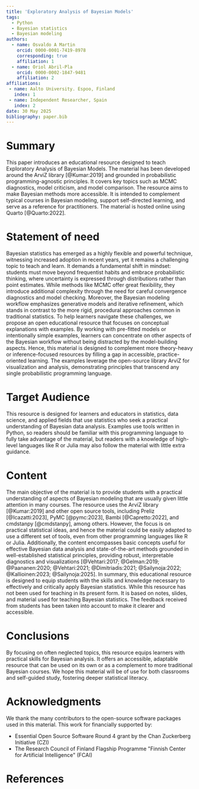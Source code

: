 ```yaml
---
title: 'Exploratory Analysis of Bayesian Models'
tags:
  - Python
  - Bayesian statistics
  - Bayesian modeling
authors:
  - name: Osvaldo A Martin
    orcid: 0000-0001-7419-8978
    corresponding: true
    affiliation: 1
  - name: Oriol Abril-Pla 
    orcid: 0000-0002-1847-9481
    affiliation: 2
affiliations:
 - name: Aalto University. Espoo, Finland
   index: 1
 - name: Independent Researcher, Spain
   index: 2
date: 30 May 2025
bibliography: paper.bib
---
```


# Summary

This paper introduces an educational resource designed to teach Exploratory Analysis of Bayesian Models. The material has been developed around the ArviZ library [@Kumar:2019] and grounded in probabilistic programming-agnostic principles. It covers key topics such as MCMC diagnostics, model criticism, and model comparison. The resource aims to make Bayesian methods more accessible. It is intended to complement typical courses in Bayesian modeling, support self-directed learning, and serve as a reference for practitioners. The material is hosted online using Quarto [@Quarto:2022].


# Statement of need

Bayesian statistics has emerged as a highly flexible and powerful technique, witnessing increased adoption in recent years, yet it remains a challenging topic to teach and learn. It demands a fundamental shift in mindset: students must move beyond frequentist habits and embrace probabilistic thinking, where uncertainty is expressed through distributions rather than point estimates. While methods like MCMC offer great flexibility, they introduce additional complexity through the need for careful convergence diagnostics and model checking. Moreover, the Bayesian modeling workflow emphasizes generative models and iterative refinement, which stands in contrast to the more rigid, procedural approaches common in traditional statistics. To help learners navigate these challenges, we propose an open educational resource that focuses on conceptual explanations with examples. By working with pre-fitted models or intentionally simple examples, learners can concentrate on other aspects of the Bayesian workflow without being distracted by the model-building aspects. Hence, this material is designed to complement more theory-heavy or inference-focused resources by filling a gap in accessible, practice-oriented learning. The examples leverage the open-source library ArviZ for visualization and analysis, demonstrating principles that transcend any single probabilistic programming language. 


# Target Audience

This resource is designed for learners and educators in statistics, data science, and applied fields that use statistics who seek a practical understanding of Bayesian data analysis. Examples use tools written in Python, so readers should be familiar with this programming language to fully take advantage of the material, but readers with a knowledge of high-level languages like R or Julia may also follow the material with little extra guidance. 

# Content

The main objective of the material is to provide students with a practical understanding of aspects of Bayesian modeling that are usually given little attention in many courses. The resource uses the ArviZ library [@Kumar:2019] and other open source tools, including Preliz [@Icazatti:2023],  PyMC [@pymc:2023], Bambi [@Capretto:2022], and cmdstanpy [@cmdstanpy], among others. However, the focus is on practical statistical ideas, and hence the material could be easily adapted to use a different set of tools, even from other programming languages like R or Julia. Additionally, the content encompasses basic concepts useful for effective Bayesian data analysis and state-of-the-art methods grounded in well-established statistical principles, providing robust, interpretable diagnostics and visualizations [@Vehtari:2017; @Gelman:2019; @Paananen:2020; @Vehtari:2021; @Dimitriadis:2021; @Sailynoja:2022; @Kallioinen:2023; @Sailynoja:2025].  In summary, this educational resource is designed to equip students with the skills and knowledge necessary to effectively and critically apply Bayesian statistics. While this resource has not been used for teaching in its present form. It is based on notes, slides, and material used for teaching Bayesian statistics. The feedback received from students has been taken into account to make it clearer and accessible.

# Conclusions

By focusing on often neglected topics, this resource equips learners with practical skills for Bayesian analysis. It offers an accessible, adaptable resource that can be used on its own or as a complement to more traditional Bayesian courses. We hope this material will be of use for both classrooms and self-guided study, fostering deeper statistical literacy.

# Acknowledgments

We thank the many contributors to the open-source software packages used in this material. This work for financially supported by:

* Essential Open Source Software Round 4 grant by the Chan Zuckerberg Initiative (CZI)
* The Research Council of Finland Flagship Programme "Finnish Center for Artificial Intelligence" (FCAI)


# References

